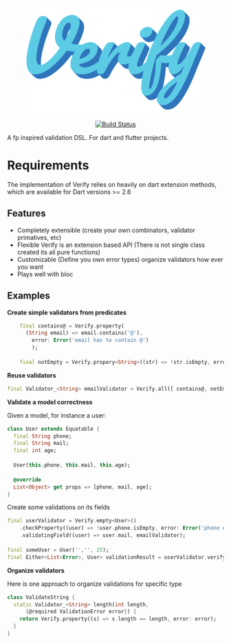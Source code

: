 <p align="center">
<img src="verify_logo.png" height="250px">
</p>

<p align="center">
<a href="https://travis-ci.com/DanielCardonaRojas/flutter_verify">
<img alt="Build Status" src="https://travis-ci.org/DanielCardonaRojas/flutter_verify.svg?branch=master">
</a>
</p>

A fp inspired validation DSL. For dart and flutter projects.

# Requirements

The implementation of Verify relies on heavily on dart extension methods, which are available
for Dart versions >= 2.6

## Features

- Completely extensible (create your own combinators, validator primatives, etc)
- Flexible Verify is an extension based API (There is not single class created its all pure functions)
- Customizable (Define you own error types) organize validators how ever you want
- Plays well with bloc

## Examples

**Create simple validators from predicates**

```dart
    final contains@ = Verify.property(
      (String email) => email.contains('@'),
        error: Error('email has to contain @')
        );

    final notEmpty = Verify.propery<String>((str) => !str.isEmpty, error: Error('field required'));
```

**Reuse validators**

```dart
final Validator_<String> emailValidator = Verify.all([ contains@, notEmpty ])

```

**Validate a model correctness**

Given a model, for instance a user:

```dart
class User extends Equatable {
  final String phone;
  final String mail;
  final int age;

  User(this.phone, this.mail, this.age);

  @override
  List<Object> get props => [phone, mail, age];
}
```

Create some validations on its fields

```dart
final userValidator = Verify.empty<User>()
    .checkProperty((user) => !user.phone.isEmpty, error: Error('phone empty'))
    .validatingField((user) => user.mail, emailValidator);

final someUser = User('','', 25);
final Either<List<Error>, User> validationResult = userValidator.verify(someUser);
```

**Organize validators**

Here is one approach to organize validations for specific type

```dart
class ValidateString {
  static Validator_<String> length(int length,
      {@required ValidationError error}) {
    return Verify.property((s) => s.length == length, error: error);
  }
}
```
